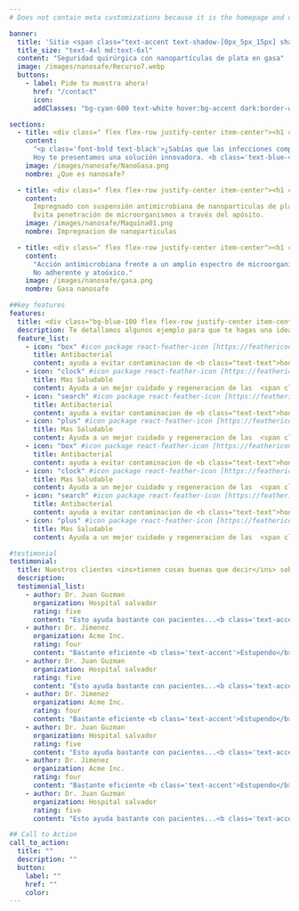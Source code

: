```yaml
---
# Does not contain meta customizations because it is the homepage and config is already set in the config file

banner:
  title: 'Sitio <span class="text-accent text-shadow-[0px_5px_15px] shadow-accent/10">Nano Safe</span> Inicio <span class="text-secondary">Descripcion</span>'
  title_size: "text-4xl md:text-6xl"
  content: "Seguridad quirúrgica con nanopartículas de plata en gasa"
  image: /images/nanosafe/Recurso7.webp
  buttons:
    - label: Pide tu muestra ahora!
      href: "/contact"
      icon:
      addClasses: "bg-cyan-600 text-white hover:bg-accent dark:border-white/10 dark:border"

sections:
  - title: <div class=" flex flex-row justify-center item-center"><h1 class=" mr-2 font-normal text-center text-blue-400 ">¿Que es</h1> <h1 class="text-center font-bold text-blue-400">nanosafe?</h1></div>
    content:
      "<p class='font-bold text-black'>¿Sabías que las infecciones complican millones de tratamientos cada año?</p>
      Hoy te presentamos una solución innovadora. <b class='text-blue-400'>nanosafe</b> utliza tecnologia basada en partículas de plata extremadamente pequeñas, cuyo tamaño       está en el rango de los nanómetros (1 a 100 nanómetros). A esta escala, las partículas de plata tienen propiedades únicas y potentes que      no se encuentran en su forma más habitual."
    image: /images/nanosafe/NanoGasa.png
    nombre: ¿Que es nanosafe?

  - title: <div class=" flex flex-row justify-center item-center"><h1 class=" mr-2 font-normal text-center text-blue-400 ">Impregnación de</h1> <h1 class="text-center font-bold text-blue-400">nanoparticulas</h1></div>
    content:
      Impregnado con suspensión antimicrobiana de nanoparticulas de plata metálicas que al oxidarse liberan Ag+ de acción biocida.
      Evita penetración de microorganismos a través del apósito.
    image: /images/nanosafe/Maquina01.png
    nombre: Impregnacion de nanoparticulas

  - title: <div class=" flex flex-row justify-center item-center"><h1 class=" mr-2 font-normal text-center text-blue-400 ">Gasa</h1> <h1 class="text-center font-bold text-blue-400">nanosafe</h1></div>
    content:
      "Acción antimicrobiana frente a un amplio espectro de microorganismos patógenos responsables de infecciones antibiótico-resistentes. Eficaz frente a bacterias Gram (-) y Gram (+), como Staphylococcus aureus y Escherida coli. Facilita proliferación de la flora normal de la epidermis. Mantiene su efectivisdad incluso en ambiente húmedo durante 72 horas.
      No adherente y atoóxico."
    image: /images/nanosafe/gasa.png
    nombre: Gasa nanosafe

##key features
features:
  title: <div class="bg-blue-100 flex flex-row justify-center item-center"><h1 class="mr-2 font-normal text-center text-blue-400 ">Evidencia</h1> <h1 class="text-center font-bold text-blue-400 bg-blue-100">Científica</h1></div>
  description: Te detallamos algunos ejemplo para que te hagas una idea
  feature_list:
    - icon: "box" #icon package react-feather-icon [https://feathericons.com/]
      title: Antibacterial
      content: ayuda a evitar contaminacion de <b class="text-text">hongos y bacteria</b>.
    - icon: "clock" #icon package react-feather-icon [https://feathericons.com/]
      title: Mas Saludable
      content: Ayuda a un mejor cuidado y regeneracion de las  <span class="text-accent font-bold">heridas</span>
    - icon: "search" #icon package react-feather-icon [https://feathericons.com/]
      title: Antibacterial
      content: ayuda a evitar contaminacion de <b class="text-text">hongos y bacteria</b>.
    - icon: "plus" #icon package react-feather-icon [https://feathericons.com/]
      title: Mas Saludable
      content: Ayuda a un mejor cuidado y regeneracion de las  <span class="text-accent font-bold">heridas</span>.
    - icon: "box" #icon package react-feather-icon [https://feathericons.com/]
      title: Antibacterial
      content: ayuda a evitar contaminacion de <b class="text-text">hongos y bacteria</b>.
    - icon: "clock" #icon package react-feather-icon [https://feathericons.com/]
      title: Mas Saludable
      content: Ayuda a un mejor cuidado y regeneracion de las  <span class="text-accent font-bold">heridas</span>
    - icon: "search" #icon package react-feather-icon [https://feathericons.com/]
      title: Antibacterial
      content: ayuda a evitar contaminacion de <b class="text-text">hongos y bacteria</b>.
    - icon: "plus" #icon package react-feather-icon [https://feathericons.com/]
      title: Mas Saludable
      content: Ayuda a un mejor cuidado y regeneracion de las  <span class="text-accent font-bold">heridas</span>.

#testimonial
testimonial:
  title: Nuestros clientes <ins>tienen cosas buenas que decir</ins> sobre nosotros
  description:
  testimonial_list:
    - author: Dr. Juan Guzman
      organization: Hospital salvador
      rating: five
      content: "Esto ayuda bastante con pacientes...<b class='text-accent'>Tremendo Producto</b>!"
    - author: Dr. Jimenez
      organization: Acme Inc.
      rating: four
      content: "Bastante eficiente <b class='text-accent'>Estupendo</b>. 100% Recomendado!"
    - author: Dr. Juan Guzman
      organization: Hospital salvador
      rating: five
      content: "Esto ayuda bastante con pacientes...<b class='text-accent'>Tremendo Producto</b>!"
    - author: Dr. Jimenez
      organization: Acme Inc.
      rating: four
      content: "Bastante eficiente <b class='text-accent'>Estupendo</b>. 100% Recomendado!"
    - author: Dr. Juan Guzman
      organization: Hospital salvador
      rating: five
      content: "Esto ayuda bastante con pacientes...<b class='text-accent'>Tremendo Producto</b>!"
    - author: Dr. Jimenez
      organization: Acme Inc.
      rating: four
      content: "Bastante eficiente <b class='text-accent'>Estupendo</b>. 100% Recomendado!"
    - author: Dr. Juan Guzman
      organization: Hospital salvador
      rating: five
      content: "Esto ayuda bastante con pacientes...<b class='text-accent'>Tremendo Producto</b>!"

## Call to Action
call_to_action:
  title: ""
  description: ""
  button:
    label: ""
    href: ""
    color:
---
```

